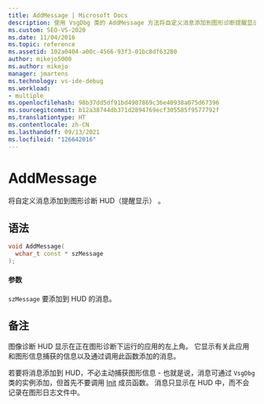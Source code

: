 ```yaml
---
title: AddMessage | Microsoft Docs
description: 使用 VsgDbg 类的 AddMessage 方法将自定义消息添加到图形诊断提醒显示 (HUD)。
ms.custom: SEO-VS-2020
ms.date: 11/04/2016
ms.topic: reference
ms.assetid: 102a0404-a00c-4566-93f3-01bc8df63280
author: mikejo5000
ms.author: mikejo
manager: jmartens
ms.technology: vs-ide-debug
ms.workload:
- multiple
ms.openlocfilehash: 98b37dd5df91bd4907869c36e40938a075d67396
ms.sourcegitcommit: b12a38744db371d2894769ecf305585f9577792f
ms.translationtype: HT
ms.contentlocale: zh-CN
ms.lasthandoff: 09/13/2021
ms.locfileid: "126642016"
---
```

# <a name="addmessage"></a>AddMessage
将自定义消息添加到图形诊断 HUD（提醒显示）  。

## <a name="syntax"></a>语法

```C++
void AddMessage(
  wchar_t const * szMessage
);
```

#### <a name="parameters"></a>参数
 `szMessage` 要添加到 HUD 的消息。

## <a name="remarks"></a>备注
 图像诊断 HUD 显示在正在图形诊断下运行的应用的左上角。 它显示有关此应用和图形信息捕获的信息以及通过调用此函数添加的消息。

 若要将消息添加到 HUD，不必主动捕获图形信息 - 也就是说，消息可通过 `VsgDbg` 类的实例添加，但首先不要调用 [Init](init.md) 成员函数。 消息只显示在 HUD 中，而不会记录在图形日志文件中。